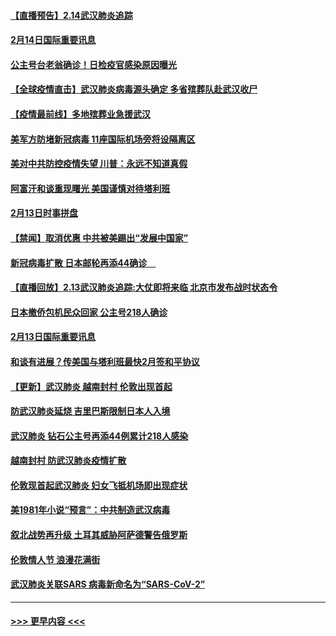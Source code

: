 #### [【直播预告】2.14武汉肺炎追踪](../pages/prog202/a102777141.md?t=02142144) 
#### [2月14日国际重要讯息](../pages/prog202/a102777073.md?t=02142144) 
#### [公主号台老翁确诊！日检疫官感染原因曝光](../pages/prog202/a102777075.md?t=02142144) 
#### [【全球疫情直击】武汉肺炎病毒源头确定 多省殡葬队赴武汉收尸](../pages/prog202/a102777026.md?t=02142144) 
#### [【疫情最前线】多地殡葬业急援武汉](../pages/prog202/a102776986.md?t=02142144) 
#### [美军方防堵新冠病毒 11座国际机场旁将设隔离区](../pages/prog202/a102776870.md?t=02142144) 
#### [美对中共防控疫情失望 川普：永远不知道真假](../pages/prog202/a102776836.md?t=02142144) 
#### [阿富汗和谈重现曙光 美国谨慎对待塔利班](../pages/prog202/a102776748.md?t=02142144) 
#### [2月13日时事拼盘](../pages/prog202/a102776689.md?t=02142144) 
#### [【禁闻】取消优惠 中共被美踢出“发展中国家”](../pages/prog202/a102776670.md?t=02142144) 
#### [新冠病毒扩散 日本邮轮再添44确诊　](../pages/prog202/a102776518.md?t=02142144) 
#### [【直播回放】2.13武汉肺炎追踪:大仗即将来临 北京市发布战时状态令](../pages/prog202/a102776399.md?t=02142144) 
#### [日本撤侨包机民众回家 公主号218人确诊](../pages/prog202/a102776346.md?t=02142144) 
#### [2月13日国际重要讯息](../pages/prog202/a102776339.md?t=02142144) 
#### [和谈有进展？传美国与塔利班最快2月签和平协议](../pages/prog202/a102776291.md?t=02142144) 
#### [【更新】武汉肺炎 越南封村 伦敦出现首起](../pages/prog202/a102770740.md?t=02142144) 
#### [防武汉肺炎延烧 吉里巴斯限制日本人入境](../pages/prog202/a102776276.md?t=02142144) 
#### [武汉肺炎 钻石公主号再添44例累计218人感染](../pages/prog202/a102776089.md?t=02142144) 
#### [越南封村 防武汉肺炎疫情扩散](../pages/prog202/a102776214.md?t=02142144) 
#### [伦敦现首起武汉肺炎 妇女飞抵机场即出现症状](../pages/prog202/a102776031.md?t=02142144) 
#### [美1981年小说“预言”：中共制造武汉病毒](../pages/prog202/a102775980.md?t=02142144) 
#### [叙北战势再升级 土耳其威胁阿萨德警告俄罗斯](../pages/prog202/a102775904.md?t=02142144) 
#### [伦敦情人节 浪漫花满街](../pages/prog202/a102775786.md?t=02142144) 
#### [武汉肺炎关联SARS 病毒新命名为“SARS-CoV-2”](../pages/prog202/a102775719.md?t=02142144) 

----
#### [ >>> 更早内容 <<< ](../indexes/prog202-earlier.md)
